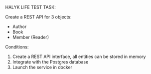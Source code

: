 HALYK LIFE TEST TASK:

Create a REST API for 3 objects:
- Author
- Book
- Member (Reader)

 Conditions:
1. Create a REST API interface, all entities can be stored in memory
2. Integrate with the Postgres database
3. Launch the service in docker
